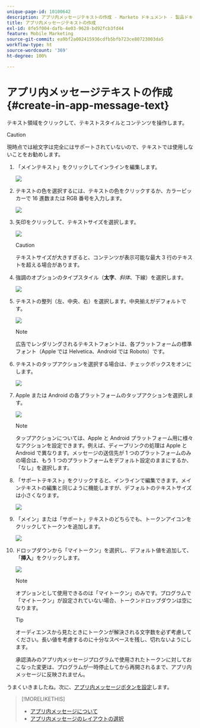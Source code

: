 ```yaml
---
unique-page-id: 10100642
description: アプリ内メッセージテキストの作成 - Marketo ドキュメント - 製品ドキュメント
title: アプリ内メッセージテキストの作成
exl-id: 8fe5f004-dafb-4e03-9628-bd92fcb3fd44
feature: Mobile Marketing
source-git-commit: ea9bf2a002415936cdfb5bfb723ce80723003da5
workflow-type: ht
source-wordcount: '369'
ht-degree: 100%

---
```


# アプリ内メッセージテキストの作成 {#create-in-app-message-text}

テキスト領域をクリックして、テキストスタイルとコンテンツを操作します。

>[!CAUTION]
>
>現時点では絵文字は完全にはサポートされていないので、テキストでは使用しないことをお勧めします。

1. 「メインテキスト」をクリックしてインラインを編集します。

   ![](assets/image2016-5-6-9-3a56-3a56.png)

1. テキストの色を選択するには、テキストの色をクリックするか、カラーピッカーで 16 進数または RGB 番号を入力します。

   ![](assets/image2016-5-6-9-3a59-3a1.png)

1. 矢印をクリックして、テキストサイズを選択します。

   ![](assets/image2016-5-6-10-3a6-3a51.png)

   >[!CAUTION]
   >
   >テキストサイズが大きすぎると、コンテンツが表示可能な最大 3 行のテキストを超える場合があります。

1. 強調のオプションのタイプスタイル（**太字**、_斜体_、下線）を選択します。

   ![](assets/image2016-5-6-10-3a15-3a32.png)

1. テキストの整列（左、中央、右）を選択します。中央揃えがデフォルトです。

   ![](assets/image2016-5-6-10-3a18-3a45.png)

   >[!NOTE]
   >
   >広告でレンダリングされるテキストフォントは、各プラットフォームの標準フォント（Apple では Helvetica、Android では Roboto）です。

1. テキストのタップアクションを選択する場合は、チェックボックスをオンにします。

   ![](assets/image2016-5-6-10-3a20-3a41.png)

1. Apple または Android の各プラットフォームのタップアクションを選択します。

   ![](assets/image2016-5-6-10-3a22-3a12.png)

   >[!NOTE]
   >
   >タップアクションについては、Apple と Android プラットフォーム用に様々なアクションを設定できます。例えば、ディープリンクの処理は Apple と Android で異なります。メッセージの送信先が 1 つのプラットフォームのみの場合は、もう 1 つのプラットフォームをデフォルト設定のままにするか、「なし」を選択します。

1. 「サポートテキスト」をクリックすると、インラインで編集できます。メインテキストの編集と同じように機能しますが、デフォルトのテキストサイズは小さくなります。

   ![](assets/image2016-5-6-10-3a26-3a27.png)

1. 「メイン」または「サポート」テキストのどちらでも、トークンアイコンをクリックしてトークンを追加します。

   ![](assets/image2016-5-6-10-3a29-3a2.png)

1. ドロップダウンから「マイトークン」を選択し、デフォルト値を追加して、「**挿入**」をクリックします。

   ![](assets/mytoken.png)

   >[!NOTE]
   >
   >オプションとして使用できるのは「マイトークン」のみです。プログラムで「マイトークン」が設定されていない場合、トークンドロップダウンは空になります。

   >[!TIP]
   >
   >オーディエンスから見たときにトークンが解決される文字数を必ず考慮してください。長い値を考慮するのに十分なスペースを残し、切れないようにします。

   承認済みのアプリ内メッセージプログラムで使用されたトークンに対しておこなった変更は、プログラムが一時停止してから再開されるまで、アプリ内メッセージに反映されません。

うまくいきましたね。次に、[アプリ内メッセージボタンを設定](/help/marketo/product-docs/mobile-marketing/in-app-messages/creating-in-app-messages/set-up-the-in-app-message-button.md)します。

>[!MORELIKETHIS]
>
>* [アプリ内メッセージについて](/help/marketo/product-docs/mobile-marketing/in-app-messages/understanding-in-app-messages.md)
>* [アプリ内メッセージのレイアウトの選択](/help/marketo/product-docs/mobile-marketing/in-app-messages/creating-in-app-messages/choose-a-layout-for-your-in-app-message.md)
